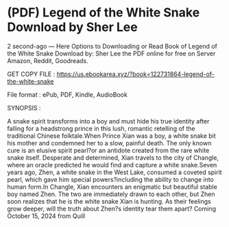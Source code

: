 # (PDF) Legend of the White Snake Download by Sher Lee

2 second-ago — Here Options to Downloading or Read Book of Legend of the White Snake Download by: Sher Lee the PDF online for free on Server Amazon, Reddit, Goodreads.

GET COPY FILE : https://us.ebookarea.xyz/?book=122731864-legend-of-the-white-snake

File format : ePub, PDF, Kindle, AudioBook

SYNOPSIS :

A snake spirit transforms into a boy and must hide his true identity after falling for a headstrong prince in this lush, romantic retelling of the traditional Chinese folktale.When Prince Xian was a boy, a white snake bit his mother and condemned her to a slow, painful death. The only known cure is an elusive spirit pearl?or an antidote created from the rare white snake itself. Desperate and determined, Xian travels to the city of Changle, where an oracle predicted he would find and capture a white snake.Seven years ago, Zhen, a white snake in the West Lake, consumed a coveted spirit pearl, which gave him special powers?including the ability to change into human form.In Changle, Xian encounters an enigmatic but beautiful stable boy named Zhen. The two are immediately drawn to each other, but Zhen soon realizes that he is the white snake Xian is hunting. As their feelings grow deeper, will the truth about Zhen?s identity tear them apart? Coming October 15, 2024 from Quill
